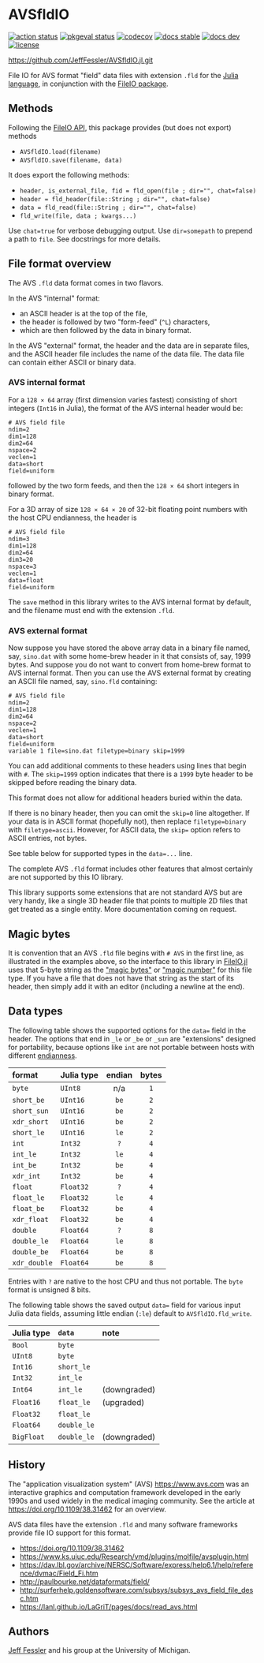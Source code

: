 # AVSfldIO

[![action status][action-img]][action-url]
[![pkgeval status][pkgeval-img]][pkgeval-url]
[![codecov][codecov-img]][codecov-url]
[![docs stable][docs-stable-img]][docs-stable-url]
[![docs dev][docs-dev-img]][docs-dev-url]
[![license][license-img]][license-url]

https://github.com/JeffFessler/AVSfldIO.jl.git

File IO for AVS format "field" data files
with extension `.fld`
for the
[Julia language](https://julialang.org),
in conjunction with the
[FileIO package](https://github.com/JuliaIO/FileIO.jl).


## Methods

Following the
[FileIO API](https://juliaio.github.io/FileIO.jl/stable/implementing),
this package provides (but does not export) methods
* `AVSfldIO.load(filename)`
* `AVSfldIO.save(filename, data)`

It does export the following methods:
* `header, is_external_file, fid = fld_open(file ; dir="", chat=false)`
* `header = fld_header(file::String ; dir="", chat=false)`
* `data = fld_read(file::String ; dir="", chat=false)`
* `fld_write(file, data ; kwargs...)`

Use `chat=true` for verbose debugging output.
Use `dir=somepath` to prepend a path to `file`.
See docstrings for more details.


## File format overview

The AVS `.fld` data format
comes in two flavors.

In the AVS "internal" format:
* an ASCII header is at the top of the file,
* the header is followed by two "form-feed" (`^L`) characters,
* which are then followed by the data in binary format.

In the AVS "external" format,
the header and the data are in separate files,
and the ASCII header file includes the name of the data file.
The data file can contain either ASCII or binary data.


### AVS internal format

For a `128 × 64` array
(first dimension varies fastest)
consisting of short integers
(`Int16` in Julia),
the format of the AVS internal header would be:
```
# AVS field file
ndim=2
dim1=128
dim2=64
nspace=2
veclen=1
data=short
field=uniform
```
followed by the two form feeds,
and then the `128 × 64` short integers
in binary format.

For a 3D array of size `128 × 64 × 20`
of 32-bit floating point numbers
with the host CPU endianness,
the header is
```
# AVS field file
ndim=3
dim1=128
dim2=64
dim3=20
nspace=3
veclen=1
data=float
field=uniform
```

The `save` method in this library
writes to the AVS internal format by default,
and the filename must end with the extension `.fld`.

### AVS external format

Now suppose you have stored the above array data
in a binary file named, say, `sino.dat`
with some home-brew header in it that consists
of, say, 1999 bytes.
And suppose you do not want to convert from home-brew format
to AVS internal format.
Then you can use the AVS external format
by creating an ASCII file named, say,
`sino.fld`
containing:
```
# AVS field file
ndim=2
dim1=128
dim2=64
nspace=2
veclen=1
data=short
field=uniform
variable 1 file=sino.dat filetype=binary skip=1999
```

You can add additional comments
to these headers
using lines that begin with `#`.
The `skip=1999` option
indicates that there is a `1999` byte header to be skipped
before reading the binary data.

This format does not allow for additional headers buried within the data.

If there is no binary header,
then you can omit the `skip=0` line altogether.
If your data is in ASCII format (hopefully not),
then replace
`filetype=binary`
with
`filetype=ascii`.
However,
for ASCII data,
the `skip=` option
refers to ASCII entries, not bytes.

See table below
for supported types in the
`data=...`
line.

The complete AVS `.fld` format
includes other features
that almost certainly are not supported
by this IO library.

This library supports
some extensions that are not standard AVS
but are very handy,
like a single 3D header file
that points to multiple 2D files
that get treated as a single entity.
More documentation coming on request.


## Magic bytes

It is convention that an AVS `.fld` file begins with
`# AVS` in the first line,
as illustrated in the examples above,
so the interface to this library
in
[FileIO.jl](https://github.com/JuliaIO/FileIO.jl)
uses that 5-byte string
as the
["magic bytes"](https://en.wikipedia.org/wiki/List_of_file_signatures)
or
["magic number"](https://en.wikipedia.org/wiki/File_format#Magic_number)
for this file type.
If you have a file that does not have that string as the start of its header,
then simply add it with an editor
(including a newline at the end).


## Data types

The following table shows the supported options
for the `data=` field in the header.
The options that end in `_le` or `_be` or `_sun` are "extensions"
designed for portability, because options like `int`
are not portable between hosts with different
[endianness](https://en.wikipedia.org/wiki/Endianness).

| format | Julia type | endian | bytes |
| :--- | :--- | :---: | :---: |
| `byte` | `UInt8` | n/a | `1` |
| `short_be` | `UInt16` | `be` | `2` |
| `short_sun` | `UInt16` | `be` | `2` |
| `xdr_short` | `UInt16` | `be` | `2` |
| `short_le` | `UInt16` | `le` | `2` |
| `int` | `Int32` | `?` | `4` |
| `int_le` | `Int32` | `le` | `4` |
| `int_be` | `Int32` | `be` | `4` |
| `xdr_int` | `Int32` | `be` | `4` |
| `float` | `Float32` | `?` | `4` |
| `float_le` | `Float32` | `le` | `4` |
| `float_be` | `Float32` | `be` | `4` |
| `xdr_float` | `Float32` | `be` | `4` |
| `double` | `Float64` | `?` | `8` |
| `double_le` | `Float64` | `le` | `8` |
| `double_be` | `Float64` | `be` | `8` |
| `xdr_double` | `Float64` | `be` | `8` |

Entries with `?` are native to the host CPU and thus not portable.
The `byte` format is unsigned 8 bits.

The following table shows the saved output `data=` field
for various input Julia data fields,
assuming little endian (`:le`) default
to `AVSfldIO.fld_write`.

| Julia type | `data` | note |
| :--- | :--- | :--- |
| `Bool` | `byte` | |
| `UInt8` | `byte` | |
| `Int16` | `short_le` | |
| `Int32` | `int_le` | |
| `Int64` | `int_le` | (downgraded) |
| `Float16` | `float_le` | (upgraded) |
| `Float32` | `float_le` |
| `Float64` | `double_le` |
| `BigFloat` | `double_le` | (downgraded) |

## History

The "application visualization system" (AVS)
https://www.avs.com
was an interactive graphics and computation framework
developed in the early 1990s
and used widely in the medical imaging community.
See the article at https://doi.org/10.1109/38.31462 for an overview.

AVS data files have the extension `.fld`
and many software frameworks provide file IO support
for this format.
* https://doi.org/10.1109/38.31462
* https://www.ks.uiuc.edu/Research/vmd/plugins/molfile/avsplugin.html
* https://dav.lbl.gov/archive/NERSC/Software/express/help6.1/help/reference/dvmac/Field_Fi.htm
* http://paulbourke.net/dataformats/field/
* http://surferhelp.goldensoftware.com/subsys/subsys_avs_field_file_desc.htm
* https://lanl.github.io/LaGriT/pages/docs/read_avs.html



## Authors

[Jeff Fessler](https://web.eecs.umich.edu/~fessler)
and his group at the University of Michigan.

<!-- URLs -->
[action-img]: https://github.com/JeffFessler/AVSfldIO.jl/workflows/Unit%20test/badge.svg
[action-url]: https://github.com/JeffFessler/AVSfldIO.jl/actions
[build-img]: https://github.com/JeffFessler/AVSfldIO.jl/workflows/CI/badge.svg?branch=main
[build-url]: https://github.com/JeffFessler/AVSfldIO.jl/actions?query=workflow%3ACI+branch%3Amain
[pkgeval-img]: https://juliaci.github.io/NanosoldierReports/pkgeval_badges/A/AVSfldIO.svg
[pkgeval-url]: https://juliaci.github.io/NanosoldierReports/pkgeval_badges/A/AVSfldIO.html
[codecov-img]: https://codecov.io/github/JeffFessler/AVSfldIO.jl/coverage.svg?branch=main
[codecov-url]: https://codecov.io/github/JeffFessler/AVSfldIO.jl?branch=main
[docs-stable-img]: https://img.shields.io/badge/docs-stable-blue.svg
[docs-stable-url]: https://JeffFessler.github.io/AVSfldIO.jl/stable
[docs-dev-img]: https://img.shields.io/badge/docs-dev-blue.svg
[docs-dev-url]: https://JeffFessler.github.io/AVSfldIO.jl/dev
[license-img]: http://img.shields.io/badge/license-MIT-brightgreen.svg?style=flat
[license-url]: LICENSE
<!--
[![coveralls][coveralls-img]][coveralls-url]
[coveralls-img]: https://coveralls.io/repos/JeffFessler/AVSfldIO.jl/badge.svg?branch=main
[coveralls-url]: https://coveralls.io/github/JeffFessler/AVSfldIO.jl?branch=main
-->
